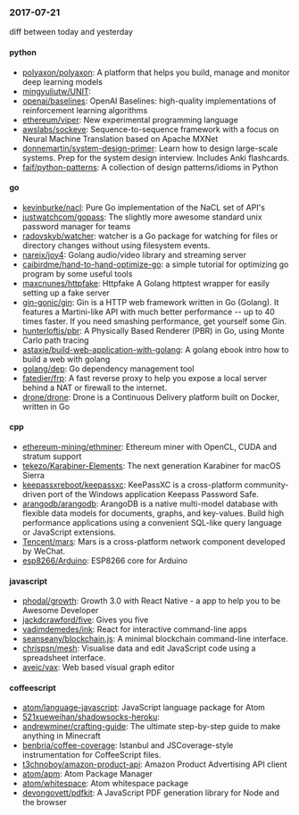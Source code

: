 ### 2017-07-21
diff between today and yesterday

#### python
* [polyaxon/polyaxon](https://github.com/polyaxon/polyaxon): A platform that helps you build, manage and monitor deep learning models
* [mingyuliutw/UNIT](https://github.com/mingyuliutw/UNIT): 
* [openai/baselines](https://github.com/openai/baselines): OpenAI Baselines: high-quality implementations of reinforcement learning algorithms
* [ethereum/viper](https://github.com/ethereum/viper): New experimental programming language
* [awslabs/sockeye](https://github.com/awslabs/sockeye): Sequence-to-sequence framework with a focus on Neural Machine Translation based on Apache MXNet
* [donnemartin/system-design-primer](https://github.com/donnemartin/system-design-primer): Learn how to design large-scale systems. Prep for the system design interview. Includes Anki flashcards.
* [faif/python-patterns](https://github.com/faif/python-patterns): A collection of design patterns/idioms in Python

#### go
* [kevinburke/nacl](https://github.com/kevinburke/nacl): Pure Go implementation of the NaCL set of API's
* [justwatchcom/gopass](https://github.com/justwatchcom/gopass): The slightly more awesome standard unix password manager for teams
* [radovskyb/watcher](https://github.com/radovskyb/watcher): watcher is a Go package for watching for files or directory changes without using filesystem events.
* [nareix/joy4](https://github.com/nareix/joy4): Golang audio/video library and streaming server
* [caibirdme/hand-to-hand-optimize-go](https://github.com/caibirdme/hand-to-hand-optimize-go): a simple tutorial for optimizing go program by some useful tools
* [maxcnunes/httpfake](https://github.com/maxcnunes/httpfake): Httpfake  A Golang httptest wrapper for easily setting up a fake server
* [gin-gonic/gin](https://github.com/gin-gonic/gin): Gin is a HTTP web framework written in Go (Golang). It features a Martini-like API with much better performance -- up to 40 times faster. If you need smashing performance, get yourself some Gin.
* [hunterloftis/pbr](https://github.com/hunterloftis/pbr): A Physically Based Renderer (PBR) in Go, using Monte Carlo path tracing
* [astaxie/build-web-application-with-golang](https://github.com/astaxie/build-web-application-with-golang): A golang ebook intro how to build a web with golang
* [golang/dep](https://github.com/golang/dep): Go dependency management tool
* [fatedier/frp](https://github.com/fatedier/frp): A fast reverse proxy to help you expose a local server behind a NAT or firewall to the internet.
* [drone/drone](https://github.com/drone/drone): Drone is a Continuous Delivery platform built on Docker, written in Go

#### cpp
* [ethereum-mining/ethminer](https://github.com/ethereum-mining/ethminer): Ethereum miner with OpenCL, CUDA and stratum support
* [tekezo/Karabiner-Elements](https://github.com/tekezo/Karabiner-Elements): The next generation Karabiner for macOS Sierra
* [keepassxreboot/keepassxc](https://github.com/keepassxreboot/keepassxc): KeePassXC is a cross-platform community-driven port of the Windows application Keepass Password Safe.
* [arangodb/arangodb](https://github.com/arangodb/arangodb): ArangoDB is a native multi-model database with flexible data models for documents, graphs, and key-values. Build high performance applications using a convenient SQL-like query language or JavaScript extensions.
* [Tencent/mars](https://github.com/Tencent/mars): Mars is a cross-platform network component developed by WeChat.
* [esp8266/Arduino](https://github.com/esp8266/Arduino): ESP8266 core for Arduino

#### javascript
* [phodal/growth](https://github.com/phodal/growth): Growth 3.0 with React Native - a app to help you to be Awesome Developer
* [jackdcrawford/five](https://github.com/jackdcrawford/five): Gives you five
* [vadimdemedes/ink](https://github.com/vadimdemedes/ink):  React for interactive command-line apps
* [seanseany/blockchain.js](https://github.com/seanseany/blockchain.js):  A minimal blockchain command-line interface.
* [chrispsn/mesh](https://github.com/chrispsn/mesh): Visualise data and edit JavaScript code using a spreadsheet interface.
* [aveic/vax](https://github.com/aveic/vax): Web based visual graph editor

#### coffeescript
* [atom/language-javascript](https://github.com/atom/language-javascript): JavaScript language package for Atom
* [521xueweihan/shadowsocks-heroku](https://github.com/521xueweihan/shadowsocks-heroku): 
* [andrewminer/crafting-guide](https://github.com/andrewminer/crafting-guide): The ultimate step-by-step guide to make anything in Minecraft
* [benbria/coffee-coverage](https://github.com/benbria/coffee-coverage): Istanbul and JSCoverage-style instrumentation for CoffeeScript files.
* [t3chnoboy/amazon-product-api](https://github.com/t3chnoboy/amazon-product-api):  Amazon Product Advertising API client
* [atom/apm](https://github.com/atom/apm): Atom Package Manager
* [atom/whitespace](https://github.com/atom/whitespace): Atom whitespace package
* [devongovett/pdfkit](https://github.com/devongovett/pdfkit): A JavaScript PDF generation library for Node and the browser
